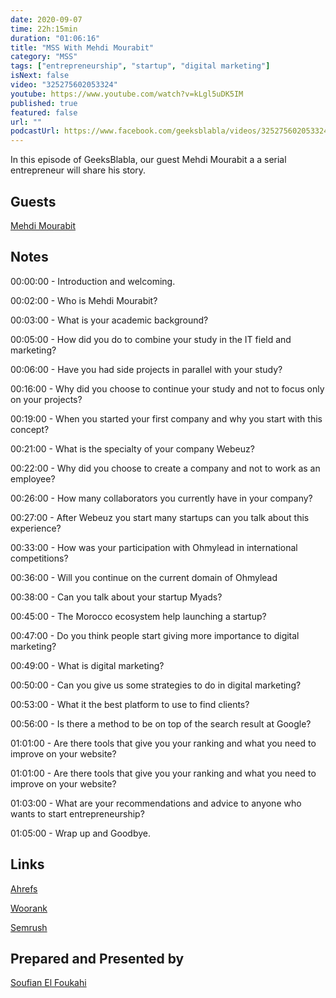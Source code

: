 ```yaml
---
date: 2020-09-07
time: 22h:15min
duration: "01:06:16"
title: "MSS With Mehdi Mourabit"
category: "MSS"
tags: ["entrepreneurship", "startup", "digital marketing"]
isNext: false
video: "325275602053324"
youtube: https://www.youtube.com/watch?v=kLgl5uDK5IM
published: true
featured: false
url: ""
podcastUrl: https://www.facebook.com/geeksblabla/videos/325275602053324
---
```


In this episode of GeeksBlabla, our guest Mehdi Mourabit a a serial entrepreneur will share his story.

## Guests

[Mehdi Mourabit](https://www.facebook.com/mehdi.mourabit)

## Notes

00:00:00 - Introduction and welcoming.

00:02:00 - Who is Mehdi Mourabit?

00:03:00 - What is your academic background?

00:05:00 - How did you do to combine your study in the IT field and marketing?

00:06:00 - Have you had side projects in parallel with your study?

00:16:00 - Why did you choose to continue your study and not to focus only on your projects?

00:19:00 - When you started your first company and why you start with this concept?

00:21:00 - What is the specialty of your company Webeuz?

00:22:00 - Why did you choose to create a company and not to work as an employee?

00:26:00 - How many collaborators you currently have in your company?

00:27:00 - After Webeuz you start many startups can you talk about this experience?

00:33:00 - How was your participation with Ohmylead in international competitions?

00:36:00 - Will you continue on the current domain of Ohmylead

00:38:00 - Can you talk about your startup Myads?

00:45:00 - The Morocco ecosystem help launching a startup?

00:47:00 - Do you think people start giving more importance to digital marketing?

00:49:00 - What is digital marketing?

00:50:00 - Can you give us some strategies to do in digital marketing?

00:53:00 - What it the best platform to use to find clients?

00:56:00 - Is there a method to be on top of the search result at Google?

01:01:00 - Are there tools that give you your ranking and what you need to improve on your website?

01:01:00 - Are there tools that give you your ranking and what you need to improve on your website?

01:03:00 - What are your recommendations and advice to anyone who wants to start entrepreneurship?

01:05:00 - Wrap up and Goodbye.

## Links

[Ahrefs](https://ahrefs.com)

[Woorank](https://www.woorank.com)

[Semrush](https://www.semrush.com)

## Prepared and Presented by

[Soufian El Foukahi](https://twitter.com/soufianelf/)
